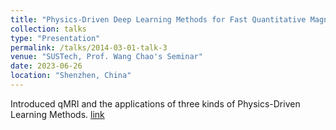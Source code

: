 ```yaml
---
title: "Physics-Driven Deep Learning Methods for Fast Quantitative Magnetic Resonance Imaging"
collection: talks
type: "Presentation"
permalink: /talks/2014-03-01-talk-3
venue: "SUSTech, Prof. Wang Chao's Seminar"
date: 2023-06-26
location: "Shenzhen, China"
---
```


Introduced qMRI and the applications of three kinds of Physics-Driven Learning Methods. [link](http://xtwusamantha.github.io/files/Seminar-Physics-Driven.pdf)
